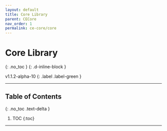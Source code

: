 ```yaml
---
layout: default
title: Core Library
parent: CECore
nav_order: 1
permalink: ce-core/core
---
```


# Core Library
{: .no_toc }
{: .d-inline-block }

v1.1.2-alpha-10
{: .label .label-green }

---

## Table of Contents
{: .no_toc .text-delta }

1. TOC
{:toc}

---